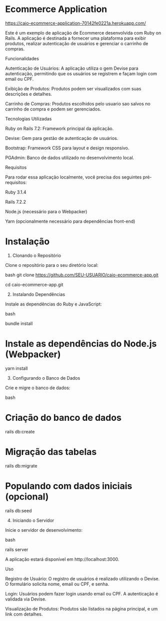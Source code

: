 # Ecommerce Application

https://caio-ecommerce-application-70142fe0221a.herokuapp.com/

Este é um exemplo de aplicação de Ecommerce desenvolvida com Ruby on Rails. A aplicação é destinada a fornecer uma plataforma para exibir produtos, realizar autenticação de usuários e gerenciar o carrinho de compras.

Funcionalidades

Autenticação de Usuários: A aplicação utiliza o gem Devise para autenticação, permitindo que os usuários se registrem e façam login com email ou CPF.

Exibição de Produtos: Produtos podem ser visualizados com suas descrições e detalhes.

Carrinho de Compras: Produtos escolhidos pelo usuario sao salvos no carrinho de compra e podem ser gerenciados.

Tecnologias Utilizadas

Ruby on Rails 7.2: Framework principal da aplicação.

Devise: Gem para gestão de autenticação de usuários.

Bootstrap: Framework CSS para layout e design responsivo.

PGAdmin: Banco de dados utilizado no desenvolvimento local.

Requisitos

Para rodar essa aplicação localmente, você precisa dos seguintes pré-requisitos:

Ruby 3.1.4

Rails 7.2.2

Node.js (necessário para o Webpacker)

Yarn (opcionalmente necessário para dependências front-end)

# Instalação

1. Clonando o Repositório

Clone o repositório para o seu diretório local:

bash
git clone https://github.com/SEU-USUARIO/caio-ecommerce-app.git

cd caio-ecommerce-app.git

2. Instalando Dependências

Instale as dependências do Ruby e JavaScript:

bash

bundle install

# Instale as dependências do Node.js (Webpacker)

yarn install

3. Configurando o Banco de Dados

Crie e migre o banco de dados:

bash

# Criação do banco de dados

rails db:create

# Migração das tabelas

rails db:migrate

# Populando com dados iniciais (opcional)

rails db:seed

4. Iniciando o Servidor

Inicie o servidor de desenvolvimento:

bash

rails server

A aplicação estará disponível em http://localhost:3000.

Uso

Registro de Usuário: O registro de usuários é realizado utilizando o Devise. O formulário solicita nome, email ou CPF, e senha.

Login: Usuários podem fazer login usando email ou CPF. A autenticação é validada via Devise.

Visualização de Produtos: Produtos são listados na página principal, e um link com detalhes.
